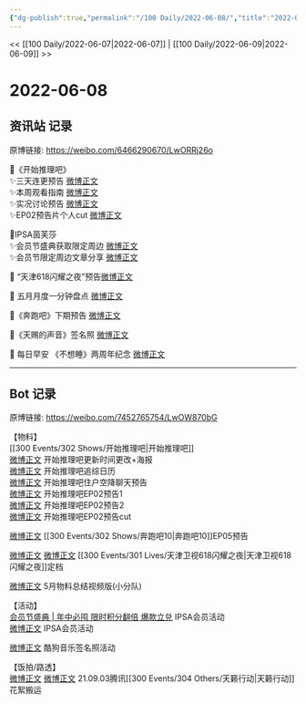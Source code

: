 ```yaml
---
{"dg-publish":true,"permalink":"/100 Daily/2022-06-08/","title":"2022-06-08","created":"2022-12-04T22:57:44.000+08:00","updated":"2023-01-09T17:24:40.143+08:00"}
---
```



<< [[100 Daily/2022-06-07\|2022-06-07]] | [[100 Daily/2022-06-09\|2022-06-09]] >>

# 2022-06-08

## 资讯站 记录

原博链接: https://weibo.com/6466290670/LwORRj26o

 🌟《开始推理吧》  
✨三天连更预告 [微博正文](https://m.weibo.cn/6466290670/4778028498682147)  
✨本周观看指南 [微博正文](https://m.weibo.cn/6466290670/4778029769295028)  
✨实况讨论预告 [微博正文](https://m.weibo.cn/6466290670/4778072958305501)  
✨EP02预告片个人cut [微博正文](https://m.weibo.cn/6466290670/4778164024251130)

🌟IPSA茵芙莎  
✨会员节盛典获取限定周边 [微博正文](https://m.weibo.cn/6466290670/4778200632656766)  
✨会员节限定周边文章分享 [微博正文](https://m.weibo.cn/6466290670/4778072367173452)

🌟 “天津618闪耀之夜”预告[微博正文](https://m.weibo.cn/6466290670/4778075000932089)

🌟 五月月度一分钟盘点 [微博正文](https://m.weibo.cn/6466290670/4778201161143389)

🌟《奔跑吧》下期预告 [微博正文](https://m.weibo.cn/6466290670/4778029282232664)

🌟《天赐的声音》签名照 [微博正文](https://m.weibo.cn/6466290670/4778162930582044)

🌟 每日早安 《不想睡》两周年纪念 [微博正文](https://m.weibo.cn/6466290670/4778000501965449)

---
## Bot 记录

原博链接: https://weibo.com/7452765754/LwOW870bG

【物料】  
[[300 Events/302 Shows/开始推理吧\|开始推理吧]]  
[微博正文](https://m.weibo.cn/2162247381/4778025872790724) 开始推理吧更新时间更改+海报  
[微博正文](https://m.weibo.cn/2162247381/4778028389630707) 开始推理吧追综日历  
[微博正文](https://m.weibo.cn/2162247381/4778071163408309) 开始推理吧住户空降聊天预告  
[微博正文](https://m.weibo.cn/2162247381/4778116348382473) 开始推理吧EP02预告1  
[微博正文](https://m.weibo.cn/2162247381/4778116914875679) 开始推理吧EP02预告2  
[微博正文](https://m.weibo.cn/6466290670/4778164024251130) 开始推理吧EP02预告cut

[微博正文](https://m.weibo.cn/5242381821/4778025885894331) [[300 Events/302 Shows/奔跑吧10\|奔跑吧10]]EP05预告

[微博正文](https://m.weibo.cn/2967529507/4778058579972352) [微博正文](https://m.weibo.cn/1905859287/4778048517573081) [[300 Events/301 Lives/天津卫视618闪耀之夜\|天津卫视618闪耀之夜]]定档

[微博正文](https://m.weibo.cn/5516625428/4778199391404563) 5月物料总结视频版(小分队)

【活动】  
[会员节盛典 | 年中必囤 限时积分翻倍 爆款立兑](https://weibo.cn/sinaurl?u=https%3A%2F%2Fmp.weixin.qq.com%2Fs%2FlsdbBvGCqbqRTQMPLRUCOg) IPSA会员活动  
[微博正文](https://m.weibo.cn/1851789841/4778178863697709) IPSA会员活动

[微博正文](https://m.weibo.cn/1665103091/4778139118997468) 酷狗音乐签名照活动

【饭拍/路透】  
[微博正文](https://m.weibo.cn/6083110602/4778167120432429) [微博正文](https://m.weibo.cn/7495641082/4778171382107045) 21.09.03腾讯[[300 Events/304 Others/天籁行动\|天籁行动]]花絮搬运
